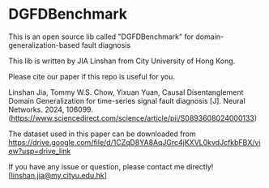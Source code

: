 # DGFDBenchmark
This is an open source lib called "DGFDBenchmark" for domain-generalization-based fault diagnosis

This lib is written by JIA Linshan from City University of Hong Kong.

Please cite our paper if this repo is useful for you.

Linshan Jia, Tommy W.S. Chow, Yixuan Yuan, Causal Disentanglement Domain Generalization for time-series signal fault diagnosis [J]. Neural Networks. 2024, 106099. (https://www.sciencedirect.com/science/article/pii/S0893608024000133)

The dataset used in this paper can be downloaded from https://drive.google.com/file/d/1CZqD8YA8AqJGrc4jKXVL0kvdJcfkbFBX/view?usp=drive_link

If you have any issue or question, please contact me directly! [linshan.jia@my.cityu.edu.hk]

